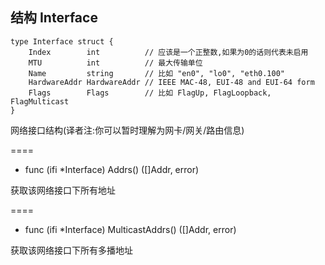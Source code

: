 ## 结构 Interface

	type Interface struct {
	    Index        int          // 应该是一个正整数,如果为0的话则代表未启用
	    MTU          int          // 最大传输单位
	    Name         string       // 比如 "en0", "lo0", "eth0.100"
	    HardwareAddr HardwareAddr // IEEE MAC-48, EUI-48 and EUI-64 form
	    Flags        Flags        // 比如 FlagUp, FlagLoopback, FlagMulticast
	}

网络接口结构(译者注:你可以暂时理解为网卡/网关/路由信息)

====
- func (ifi *Interface) Addrs() ([]Addr, error)

获取该网络接口下所有地址

====
- func (ifi *Interface) MulticastAddrs() ([]Addr, error)

获取该网络接口下所有多播地址

